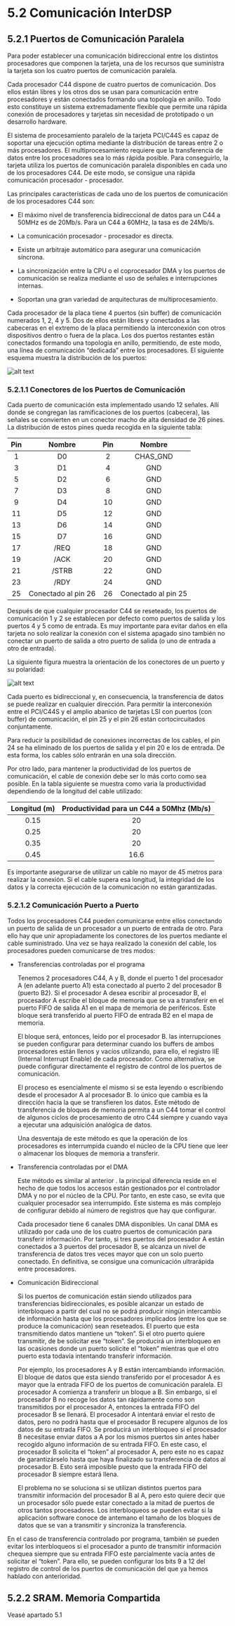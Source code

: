 # 5.2 Comunicación InterDSP

## 5.2.1 Puertos de Comunicación Paralela

Para poder establecer una comunicación bidireccional entre los distintos procesadores que componen la tarjeta, una de los recursos que suministra la tarjeta son los cuatro puertos de comunicación paralela.

Cada procesador C44 dispone de cuatro puertos de comunicación. Dos ellos están libres y los otros dos se usan para comunicación entre procesadores y están conectados formando una topología en anillo. Todo esto constituye un sistema extremadamente flexible que permite una rápida conexión de procesadores y tarjetas sin necesidad de prototipado o un desarrollo hardware.

El sistema de procesamiento paralelo de la tarjeta PCI/C44S es capaz de soportar una ejecución optima mediante la distribución de tareas entre 2 o más procesadores. El multiprocesamiento requiere que la transferencia de datos entre los procesadores sea lo más rápida posible. Para conseguirlo, la tarjeta utiliza los puertos de comunicación paralela disponibles en cada uno de los procesadores C44. De este modo, se consigue una rápida comunicación procesador - procesador.

Las principales características de cada uno de los puertos de comunicación de los procesadores C44 son:

* El máximo nivel de transferencia bidireccional de datos para un C44 a 50MHz es de 20Mb/s. Para un C44 a 60MHz, la tasa es de 24Mb/s.

* La comunicación procesador - procesador es directa.

* Existe un arbitraje automático para asegurar una comunicación síncrona.

* La sincronización entre la CPU o el coprocesador DMA y los puertos de comunicación se realiza mediante el uso de señales e interrupciones internas.

* Soportan una gran variedad de arquitecturas de multiprocesamiento.

Cada procesador de la placa tiene 4 puertos (sin buffer) de comunicación numerados 1, 2, 4 y 5. Dos de ellos están libres y conectados a las cabeceras en el extremo de la placa permitiendo la interconexión con otros dispositivos dentro o fuera de la placa. Los dos puertos restantes están conectados formando una topología en anillo, permitiendo, de este modo, una línea de comunicación “dedicada” entre los procesadores. El siguiente esquema muestra la distribución de los puertos:

![alt text](./images/5_2_Puertos.jpg "Puertos")

### 5.2.1.1 Conectores de los Puertos de Comunicación

Cada puerto de comunicación esta implementado usando 12 señales. Allí donde se congregan las ramificaciones de los puertos (cabecera), las señales se convierten en un conector macho de alta densidad de 26 pines. La distribución de estos pines queda recogida en la siguiente tabla:

| Pin | Nombre | Pin | Nombre |
|:---:|:------:|:---:|:------:|
|1|D0|2|CHAS_GND|
|3|D1|4|GND|
|5|D2|6|GND|
|7|D3|8|GND|
|9|D4|10|GND|
|11|D5|12|GND|
|13|D6|14|GND|
|15|D7|16|GND|
|17|/REQ|18|GND|
|19|/ACK|20|GND|
|21|/STRB|22|GND|
|23|/RDY|24|GND|
|25|Conectado al pin 26|26|Conectado al pin 25|

Después de que cualquier procesador C44 se reseteado, los puertos de comunicación 1 y 2 se establecen por defecto como puertos de salida y los puertos 4 y 5 como de entrada. Es muy importante para evitar daños en ella tarjeta no solo realizar la conexión con el sistema apagado sino también no conectar un puerto de salida a otro puerto de salida (o uno de entrada a otro de entrada).

La siguiente figura muestra la orientación de los conectores de un puerto y su polaridad:

![alt text](./images/5_2_Pines.jpg "Pines")

Cada puerto es bidireccional y, en consecuencia, la transferencia de datos se puede realizar en cualquier dirección. Para permitir la interconexión entre el PCI/C44S y el amplio abanico de tarjetas LSI con puertos (con buffer) de comunicación, el pin 25 y el pin 26 están cortocircuitados conjuntamente.

Para reducir la posibilidad de conexiones incorrectas de los cables, el pin 24 se ha eliminado de los puertos de salida y el pin 20 e los de entrada. De esta forma, los cables sólo entrarán en una sola dirección. 

Por otro lado, para mantener la productividad de los puertos de comunicación, el cable de conexión debe ser lo más corto como sea posible. En la tabla siguiente se muestra como varia la productividad dependiendo de la longitud del cable utilizado:

| Longitud (m) | Productividad para un C44 a 50Mhz (Mb/s) |
|:---:|:---:|
|0.15|20|
|0.25|20|
|0.35|20|
|0.45|16.6|

Es importante asegurarse de utilizar un cable no mayor de 45 metros para realizar la conexión. Si el cable supera esa longitud, la integridad de los datos y la correcta ejecución de la comunicación no están garantizadas.

### 5.2.1.2 Comunicación Puerto a Puerto

Todos los procesadores C44 pueden comunicarse entre ellos conectando un puerto de salida de un procesador a un puerto de entrada de otro. Para ello hay que unir apropiadamente los conectores de los puertos mediante el cable suministrado. Una vez se haya realizado la conexión del cable, los procesadores pueden comunicarse de tres modos:

* Transferencias controladas por el programa

    Tenemos 2 procesadores C44, A y B, donde el puerto 1 del procesador A (en adelante puerto A1) esta conectado al puerto 2 del procesador B (puerto B2). Si el procesador A desea escribir al procesador B, el procesador A escribe el bloque de memoria que se va a transferir en el puerto FIFO de salida A1 en el mapa de memoria de periféricos. Este bloque será transferido al puerto FIFO de entrada B2 en el mapa de memoria.

    El bloque será, entonces, leído por el procesador B. las interrupciones se pueden configurar para determinar cuando los buffers de ambos procesadores están llenos y vacíos utilizando, para ello, el registro IIE (Internal Interrupt Enable) de cada procesador. Como alternativa, se puede configurar directamente el registro de control de los puertos de comunicación.

    El proceso es esencialmente el mismo si se esta leyendo o escribiendo desde el procesador A al procesador B. lo único que cambia es la dirección hacia la que se transfieren los datos. Este método de transferencia de bloques de memoria permita a un C44 tomar el control de algunos ciclos de procesamiento de otro C44 siempre y cuando vaya a ejecutar una adquisición analógica de datos. 

    Una desventaja de este método es que la operación de los procesadores es interrumpida cuando el núcleo de la CPU tiene que leer o almacenar los bloques de memoria a transferir.

* Transferencia controladas por el DMA

    Este método es similar al anterior . la principal diferencia reside en el hecho de que todos los accesos están gestionados por el controlador DMA y no por el núcleo de la CPU. Por tanto, en este caso, se evita que cualquier procesador sea interrumpido. Este sistema es más complejo de configurar debido al número de registros que hay que configurar.

    Cada procesador tiene 6 canales DMA disponibles. Un canal DMA es utilizado por cada uno de los cuatro puertos de comunicación para transferir información. Por tanto, si tres puertos del procesador A están conectados a 3 puertos del procesador B, se alcanza un nivel de transferencia de datos tres veces mayor que con un solo puerto conectado. En definitiva, se consigue una comunicación ultrarápida entre procesadores.

* Comunicación Bidireccional

    Si los puertos de comunicación están siendo utilizados para transferencias bidireccionales, es posible alcanzar un estado de interbloqueo a partir del cual no se podrá producir ningún intercambio de información hasta que los procesadores implicados (entre los que se produce la comunicación) sean reseteados. El puerto que esta transmitiendo datos mantiene un “token”. Si el otro puerto quiere transmitir, de be solicitar ese “token”. Se producirá un interbloqueo en las ocasiones donde un puerto solicite el “token” mientras que el otro puerto esta todavía intentando transferir información.

    Por ejemplo, los procesadores A y B están intercambiando información. El bloque de datos que esta siendo transferido por el procesador A es mayor que la entrada FIFO de los puertos de comunicación paralela. El procesador A comienza a transferir un bloque a B. Sin embargo, si el procesador B no recoge los datos tan rápidamente como son transmitidos por el procesador A, entonces la entrada FIFO del procesador B se llenará. El procesador A intentará enviar el resto de datos, pero no podrá hasta que el procesador B recupere algunos de los datos de su entrada FIFO. Se producirá un interbloqueo si el procesador B necesitase enviar datos a A por los mismos puertos sin antes haber recogido alguno información de su entrada FIFO. En este caso, el procesador B solicita el “token” al procesador A, pero este no es capaz de garantizárselo hasta que haya finalizado su transferencia de datos al procesador B. Esto será imposible puesto que la entrada FIFO del procesador B siempre estará llena.

    El problema no se soluciona si se utilizan distintos puertos para transmitir información del procesador B al A, pero esto quiere decir que un procesador sólo puede estar conectado a la mitad de puertos de otros tantos procesadores. Los interbloqueos se pueden evitar si la aplicación software conoce de antemano el tamaño de los bloques de datos que se van a transmitir y sincroniza la transferencia.

En el caso de transferencia controlado por programa, también se pueden evitar los interbloqueos si el procesador a punto de transmitir información chequea siempre que su entrada FIFO este parcialmente vacía antes de solicitar el “token”. Para ello, se pueden configurar los bits 9 a 12 del registro de control de los puertos de comunicación del que ya hemos hablado con anterioridad.

## 5.2.2 SRAM. Memoria Compartida

Veasé apartado 5.1
